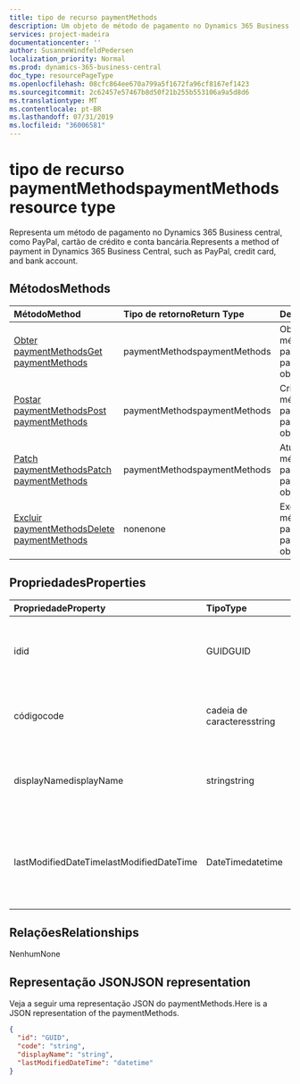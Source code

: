 ```yaml
---
title: tipo de recurso paymentMethods
description: Um objeto de método de pagamento no Dynamics 365 Business central.
services: project-madeira
documentationcenter: ''
author: SusanneWindfeldPedersen
localization_priority: Normal
ms.prod: dynamics-365-business-central
doc_type: resourcePageType
ms.openlocfilehash: 08cfc864ee670a799a5f1672fa96cf8167ef1423
ms.sourcegitcommit: 2c62457e57467b8d50f21b255b553106a9a5d8d6
ms.translationtype: MT
ms.contentlocale: pt-BR
ms.lasthandoff: 07/31/2019
ms.locfileid: "36006581"
---
```

# <a name="paymentmethods-resource-type"></a><span data-ttu-id="62ffd-103">tipo de recurso paymentMethods</span><span class="sxs-lookup"><span data-stu-id="62ffd-103">paymentMethods resource type</span></span>
<span data-ttu-id="62ffd-104">Representa um método de pagamento no Dynamics 365 Business central, como PayPal, cartão de crédito e conta bancária.</span><span class="sxs-lookup"><span data-stu-id="62ffd-104">Represents a method of payment in Dynamics 365 Business Central, such as PayPal, credit card, and bank account.</span></span>

## <a name="methods"></a><span data-ttu-id="62ffd-105">Métodos</span><span class="sxs-lookup"><span data-stu-id="62ffd-105">Methods</span></span>

| <span data-ttu-id="62ffd-106">Método</span><span class="sxs-lookup"><span data-stu-id="62ffd-106">Method</span></span>                                                          | <span data-ttu-id="62ffd-107">Tipo de retorno</span><span class="sxs-lookup"><span data-stu-id="62ffd-107">Return Type</span></span>  |<span data-ttu-id="62ffd-108">Descrição</span><span class="sxs-lookup"><span data-stu-id="62ffd-108">Description</span></span>             |
|:----------------------------------------------------------------|:-------------|:-----------------------|
|[<span data-ttu-id="62ffd-109">Obter paymentMethods</span><span class="sxs-lookup"><span data-stu-id="62ffd-109">Get paymentMethods</span></span>](../api/dynamics-paymentmethods-get.md)      |<span data-ttu-id="62ffd-110">paymentMethods</span><span class="sxs-lookup"><span data-stu-id="62ffd-110">paymentMethods</span></span>|<span data-ttu-id="62ffd-111">Obtém um objeto de método de pagamento.</span><span class="sxs-lookup"><span data-stu-id="62ffd-111">Gets a payment method object.</span></span>   |
|[<span data-ttu-id="62ffd-112">Postar paymentMethods</span><span class="sxs-lookup"><span data-stu-id="62ffd-112">Post paymentMethods</span></span>](../api/dynamics-create-paymentmethods.md)  |<span data-ttu-id="62ffd-113">paymentMethods</span><span class="sxs-lookup"><span data-stu-id="62ffd-113">paymentMethods</span></span>|<span data-ttu-id="62ffd-114">Cria um objeto de método de pagamento.</span><span class="sxs-lookup"><span data-stu-id="62ffd-114">Creates a payment method object.</span></span>|
|[<span data-ttu-id="62ffd-115">Patch paymentMethods</span><span class="sxs-lookup"><span data-stu-id="62ffd-115">Patch paymentMethods</span></span>](../api/dynamics-paymentmethods-update.md) |<span data-ttu-id="62ffd-116">paymentMethods</span><span class="sxs-lookup"><span data-stu-id="62ffd-116">paymentMethods</span></span>|<span data-ttu-id="62ffd-117">Atualiza um objeto de método de pagamento.</span><span class="sxs-lookup"><span data-stu-id="62ffd-117">Updates a payment method object.</span></span>|
|[<span data-ttu-id="62ffd-118">Excluir paymentMethods</span><span class="sxs-lookup"><span data-stu-id="62ffd-118">Delete paymentMethods</span></span>](../api/dynamics-paymentmethods-delete.md)|<span data-ttu-id="62ffd-119">none</span><span class="sxs-lookup"><span data-stu-id="62ffd-119">none</span></span>          |<span data-ttu-id="62ffd-120">Exclui um objeto de método de pagamento.</span><span class="sxs-lookup"><span data-stu-id="62ffd-120">Deletes a payment method object.</span></span>|

## <a name="properties"></a><span data-ttu-id="62ffd-121">Propriedades</span><span class="sxs-lookup"><span data-stu-id="62ffd-121">Properties</span></span>
| <span data-ttu-id="62ffd-122">Propriedade</span><span class="sxs-lookup"><span data-stu-id="62ffd-122">Property</span></span>           | <span data-ttu-id="62ffd-123">Tipo</span><span class="sxs-lookup"><span data-stu-id="62ffd-123">Type</span></span>   |<span data-ttu-id="62ffd-124">Descrição</span><span class="sxs-lookup"><span data-stu-id="62ffd-124">Description</span></span>                                                  |
|:-------------------|:-------|:------------------------------------------------------------|
|<span data-ttu-id="62ffd-125">id</span><span class="sxs-lookup"><span data-stu-id="62ffd-125">id</span></span>                  |<span data-ttu-id="62ffd-126">GUID</span><span class="sxs-lookup"><span data-stu-id="62ffd-126">GUID</span></span>    |<span data-ttu-id="62ffd-127">A ID exclusiva do paymentMethods.</span><span class="sxs-lookup"><span data-stu-id="62ffd-127">The unique ID of the paymentMethods.</span></span> <span data-ttu-id="62ffd-128">Não editável.</span><span class="sxs-lookup"><span data-stu-id="62ffd-128">Non-editable.</span></span>           |
|<span data-ttu-id="62ffd-129">código</span><span class="sxs-lookup"><span data-stu-id="62ffd-129">code</span></span>                |<span data-ttu-id="62ffd-130">cadeia de caracteres</span><span class="sxs-lookup"><span data-stu-id="62ffd-130">string</span></span>  |<span data-ttu-id="62ffd-131">Especifica o código do método de pagamento.</span><span class="sxs-lookup"><span data-stu-id="62ffd-131">Specifies the payment method code.</span></span>                           |
|<span data-ttu-id="62ffd-132">displayName</span><span class="sxs-lookup"><span data-stu-id="62ffd-132">displayName</span></span>         |<span data-ttu-id="62ffd-133">string</span><span class="sxs-lookup"><span data-stu-id="62ffd-133">string</span></span>  |<span data-ttu-id="62ffd-134">Especifica o nome de exibição do método de pagamento.</span><span class="sxs-lookup"><span data-stu-id="62ffd-134">Specifies the payment method display name.</span></span>                   |
|<span data-ttu-id="62ffd-135">lastModifiedDateTime</span><span class="sxs-lookup"><span data-stu-id="62ffd-135">lastModifiedDateTime</span></span>|<span data-ttu-id="62ffd-136">DateTime</span><span class="sxs-lookup"><span data-stu-id="62ffd-136">datetime</span></span>|<span data-ttu-id="62ffd-137">A última data/hora em que o método de pagamento foi modificado.</span><span class="sxs-lookup"><span data-stu-id="62ffd-137">The last datetime the payment method was modified.</span></span> <span data-ttu-id="62ffd-138">Somente leitura.</span><span class="sxs-lookup"><span data-stu-id="62ffd-138">Read-Only.</span></span>|  


## <a name="relationships"></a><span data-ttu-id="62ffd-139">Relações</span><span class="sxs-lookup"><span data-stu-id="62ffd-139">Relationships</span></span>
<span data-ttu-id="62ffd-140">Nenhum</span><span class="sxs-lookup"><span data-stu-id="62ffd-140">None</span></span>

## <a name="json-representation"></a><span data-ttu-id="62ffd-141">Representação JSON</span><span class="sxs-lookup"><span data-stu-id="62ffd-141">JSON representation</span></span>

<span data-ttu-id="62ffd-142">Veja a seguir uma representação JSON do paymentMethods.</span><span class="sxs-lookup"><span data-stu-id="62ffd-142">Here is a JSON representation of the paymentMethods.</span></span>


```json
{
  "id": "GUID",
  "code": "string",
  "displayName": "string",
  "lastModifiedDateTime": "datetime"
}

```
